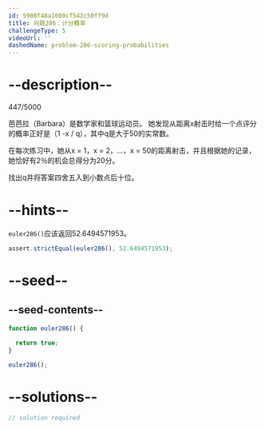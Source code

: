 ```yaml
---
id: 5900f48a1000cf542c50ff9d
title: 问题286：计分概率
challengeType: 5
videoUrl: ''
dashedName: problem-286-scoring-probabilities
---
```


# --description--

447/5000

芭芭拉（Barbara）是数学家和篮球运动员。 她发现从距离x射击时给一个点评分的概率正好是（1 -x / q），其中q是大于50的实常数。

在每次练习中，她从x = 1，x = 2，...，x = 50的距离射击，并且根据她的记录，她恰好有2％的机会总得分为20分。

找出q并将答案四舍五入到小数点后十位。

# --hints--

`euler286()`应该返回52.6494571953。

```js
assert.strictEqual(euler286(), 52.6494571953);
```

# --seed--

## --seed-contents--

```js
function euler286() {

  return true;
}

euler286();
```

# --solutions--

```js
// solution required
```
